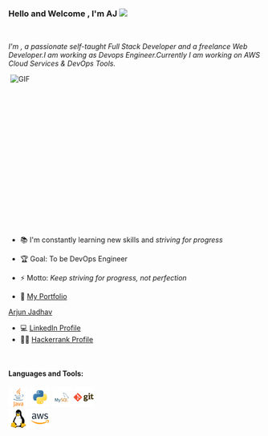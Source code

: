 ### Hello and Welcome , I'm AJ <img src="https://media.giphy.com/media/hvRJCLFzcasrR4ia7z/giphy.gif" width="25px">
<br>

   _I'm , a passionate self-taught Full Stack Developer and a freelance Web Developer.I am working as Devops Engineer.Currently I am working on AWS Cloud Services & DevOps Tools._

  <img align="right" alt="GIF" src="https://github.com/abhisheknaiidu/abhisheknaiidu/blob/master/code.gif?raw=true" width="500" height="320" />
  
- 📚 I'm constantly learning new skills and _striving for progress_
- 🏆 Goal: To be DevOps Engineer
- ⚡ Motto: _Keep striving for progress, not perfection_

- 📔 <a href="https://arjundhav.github.io">My Portfolio</a>
<div class="badge-base LI-profile-badge" data-locale="en_US" data-size="large" data-theme="dark" data-type="VERTICAL" data-vanity="kunajun77" data-version="v1"><a class="badge-base__link LI-simple-link" href="https://in.linkedin.com/in/kunajun77?trk=profile-badge">Arjun Jadhav</a></div>
              
- 💻 <a href="https://www.linkedin.com/in/kunajun77/">LinkedIn Profile<a>
- 👨‍💻 <a href="https://www.hackerrank.com/arjundhav">Hackerrank Profile<a>
 <br>
  
  
<h4>Languages and Tools:<h4>
   
<code><img height="40" src="https://raw.githubusercontent.com/github/explore/80688e429a7d4ef2fca1e82350fe8e3517d3494d/topics/java/java.png"></code>
<code><img height="40" src="https://raw.githubusercontent.com/github/explore/80688e429a7d4ef2fca1e82350fe8e3517d3494d/topics/python/python.png"></code>
<code><img height="40" src="https://raw.githubusercontent.com/github/explore/80688e429a7d4ef2fca1e82350fe8e3517d3494d/topics/mysql/mysql.png"></code>
<code><img height="40" src="https://raw.githubusercontent.com/github/explore/80688e429a7d4ef2fca1e82350fe8e3517d3494d/topics/git/git.png"></code>  
<code><img height="40" src="https://raw.githubusercontent.com/github/explore/80688e429a7d4ef2fca1e82350fe8e3517d3494d/topics/linux/linux.png"></code> 
<code><img height="40" src="https://raw.githubusercontent.com/github/explore/80688e429a7d4ef2fca1e82350fe8e3517d3494d/topics/aws/aws.png"></code>


  



